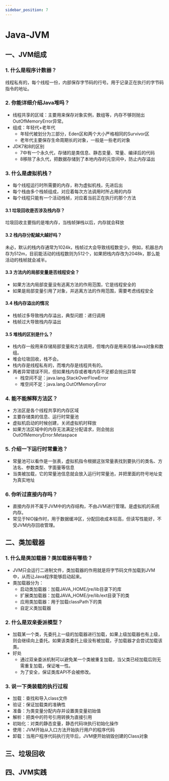 ```yaml
---
sidebar_position: 7
---
```


# Java-JVM

## 一、JVM组成

### 1. 什么是程序计数器？

线程私有的，每个线程一份，内部保存字节码的行号。用于记录正在执行的字节码指令的地址。

### 2. 你能详细介绍Java堆吗？

- 线程共享的区域：主要用来保存对象实例，数组等，内存不够则抛出OutOfMemoryError异常。
- 组成：年轻代+老年代
  - 年轻代被划分为三部分，Eden区和两个大小严格相同的Survivor区
  - 老年代主要保存生命周期长的对象，一般是一些老的对象
- JDK7和8的区别
  - 7中有一个永久代，存储的是类信息、静态变量、常量、编译后的代码
  - 8移除了永久代，把数据存储到了本地内存的元空间中，防止内存溢出

### 3. 什么是虚拟机栈？

- 每个线程运行时所需要的内存，称为虚拟机栈，先进后出
- 每个栈由多个栈帧组成，对应着每次方法调用时所占用的内存
- 每个线程只能有一个活动栈帧，对应着当前正在执行的那个方法

#### 3.1 垃圾回收是否涉及栈内存？

垃圾回收主要指的是堆内存，当栈帧弹栈以后，内存就会释放

#### 3.2 栈内存分配越大越好吗？

未必，默认的栈内存通常为1024k，栈帧过大会导致线程数变少。例如，机器总内存为512m，目前能活动的线程数则为512个，如果把栈内存改为2048k，那么能活动的栈帧就会减半。

#### 3.3 方法内的局部变量是否线程安全？

- 如果方法内局部变量没有逃离方法的作用范围，它是线程安全的
- 如果是局部变量引用了对象，并逃离方法的作用范围，需要考虑线程安全

#### 3.4 栈内存溢出的情况

- 栈帧过多导致栈内存溢出，典型问题：递归调用
- 栈帧过大导致栈内存溢出

#### 3.5 堆栈的区别是什么？

- 栈内存一般用来存储局部变量和方法调用，但堆内存是用来存储Java对象和数组。
- 堆会垃圾回收，栈不会。
- 栈内存是线程私有的，而堆内存是线程共有的。
- 两者异常错误不同，但如果栈内存或者堆内存不足都会抛出异常
  - 栈空间不足：java.lang.StackOverFlowError
  - 堆空间不足：java.lang.OutOfMemoryError

### 4. 能不能解释方法区？

- 方法区是各个线程共享的内存区域
- 主要存储类的信息、运行时常量池
- 虚拟机启动的时候创建，关闭虚拟机时释放
- 如果方法区域中的内存无法满足分配请求，则会抛出OutOfMemoryError:Metaspace

### 5. 介绍一下运行时常量池？

- 常量池可以看作是一张表，虚拟机指令根据这张常量表找到要执行的类名、方法名、参数类型、字面量等信息
- 当类被加载，它的常量池信息就会放入运行时常量池，并把里面的符号地址变为真实地址

### 6. 你听过直接内存吗？

- 直接内存并不属于JVM中的内存结构，不由JVM进行管理。是虚拟机的系统内存。
- 常见于NIO操作时，用于数据缓冲区，分配回收成本较高，但读写性能好，不受JVM内存回收管理。

## 二、类加载器

### 1. 什么是类加载器？类加载器有哪些？

- JVM只会运行二进制文件，类加载器的作用就是将字节码文件加载到JVM中，从而让Java程序能够启动起来。
- 类加载器分为：
  - 启动类加载器：加载JAVA_HOME/jre/lib目录下的库
  - 扩展类加载器：加载JAVA_HOME/jre/lib/ext目录下的类
  - 应用类加载器：用于加载classPath下的类
  - 自定义类加载器

### 2. 什么是双亲委派模型？

- 加载某一个类，先委托上一级的加载器进行加载，如果上级加载器也有上级，则会继续向上委托。如果该类委托上级没有被加载，子加载器才会尝试加载该类。
- 好处
  - 通过双亲委派机制可以避免某一个类被重复加载，当父类已经加载后则无需重复加载，保证唯一性。
  - 为了安全，保证类库API不会被修改。

### 3. 说一下类装载的执行过程

- 加载：查找和导入class文件
- 验证：保证加载类的准确性
- 准备：为类变量分配内存并设置类变量初始值
- 解析：把类中的符号引用转换为直接引用
- 初始化：对类的静态变量，静态代码块执行初始化操作
- 使用：JVM开始从入口方法开始执行用户的程序代码
- 卸载：当用户程序代码执行完毕后，JVM便开始销毁创建的Class对象

## 三、垃圾回收



## 四、JVM实践



